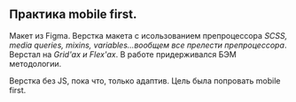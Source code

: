 ## Практика mobile first. <br/>
Макет из Figma.
Верстка макета с исользованием препроцессора *SCSS, media queries, mixins, variables...вообщем все прелести препроцессора*. Верстал на *Grid'ах и Flex'ах*.
В работе придерживался  БЭМ методологии.

Верстка без JS, пока что, только адаптив.
Цель была попровать mobile first.
